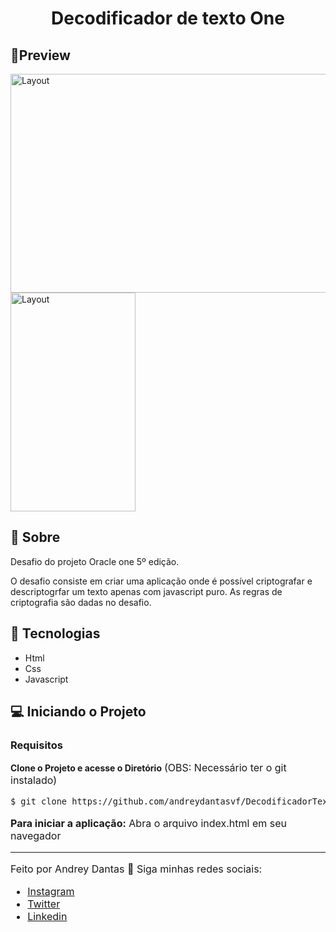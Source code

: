 
<h1 align="center">Decodificador de texto One</h1>

## 🔖Preview
<p>
<img alt="Layout" src="./github/preview.png" width="600px" height="350px">
	  <img alt="Layout" src="./github/previewMobile.png" width="200px" height="350px">
	</p>
  
## 📜 Sobre
<p>
Desafio do projeto Oracle one 5º edição.
</p>
<p>
	O desafio consiste em criar uma aplicação onde é possível criptografar e descriptogrfar um texto apenas com javascript puro. As regras de criptografia são dadas no desafio.
</p>

## 🚀 Tecnologias
- Html
- Css
- Javascript


## 💻 Iniciando o Projeto


### Requisitos

**Clone o Projeto e acesse o Diretório**
<font size="3">(OBS: Necessário ter o git instalado)<font />

```bash
$ git clone https://github.com/andreydantasvf/DecodificadorTextoAlura && cd DecodificadorTextoAlura
```

**Para iniciar a aplicação:**
Abra o arquivo index.html em seu navegador

---
Feito por Andrey Dantas 👋 Siga minhas redes sociais:
- [Instagram](https://www.instagram.com/andreydantasvf/)
- [Twitter](https://twitter.com/andreydantasvf)
- [Linkedin](https://www.linkedin.com/in/andreydantasvf/)
